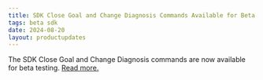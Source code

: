 ```yaml
---
title: SDK Close Goal and Change Diagnosis Commands Available for Beta Testing
tags: beta sdk
date: 2024-08-20
layout: productupdates
---
```


The SDK Close Goal and Change Diagnosis commands are now available for beta testing. [Read more.](/product-updates/commands-module) 